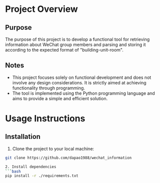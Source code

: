 # Project Overview

## Purpose
The purpose of this project is to develop a functional tool for retrieving information about WeChat group members and parsing and storing it according to the expected format of "building-unit-room".

## Notes
- This project focuses solely on functional development and does not involve any design considerations. It is strictly aimed at achieving functionality through programming.
- The tool is implemented using the Python programming language and aims to provide a simple and efficient solution.

# Usage Instructions

## Installation
1. Clone the project to your local machine:
```bash
git clone https://github.com/dapao1988/wechat_information

2. Install dependencies
```bash
pip install -r ./requirements.txt
